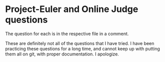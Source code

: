 # Project-Euler and Online Judge questions

The question for each is in the respective file in a comment.

These are definitely not all of the questions that I have tried. I have been practicing these questions for a long time, and cannot keep up with putting them all on git, with proper documentation. I apologize.
